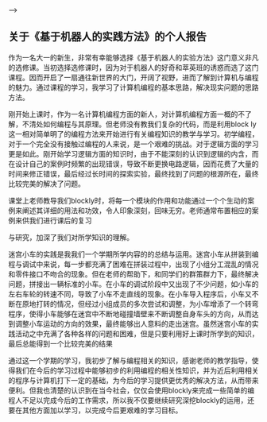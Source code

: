 

--&gt;

## 关于《基于机器人的实践方法》的个人报告

作为一名大一的新生，非常有幸能够选择《基于机器人的实验方法》这门意义非凡的选修课。当初选择选修课时，因为对于机器人的好奇和萃英班的诱惑而选了这门课程。因而开启了一扇通往新世界的大门，开阔了视野，进而了解到计算机与编程的魅力。通过课程的学习，我学习了计算机编程的基本思路，解决现实问题的思路方法。

刚开始上课时，作为一名计算机编程方面的新人，对计算机编程方面一概的不了解，不清处如何编程与其原理。但老师没有教我们复杂的代码，而是利用block ly这一相对简单明了的编程方法来开始进行有关编程知识的教学与学习。初学编程，对于一个完全没有接触过编程的人来说，是一个艰难的挑战。对于逻辑方面的学习更是如此。刚开始学习逻辑方面的知识时，由于不能深刻的认识到逻辑的内含，而在设计自己的案例时频繁的出现错误，导致不断更换电路逻辑，因而花费了大量的时间来修正错误，最后经过长时间的探索实验，最终找到了问题的根源所在，最终比较完美的解决了问题。

课堂上老师教导我们blockly时，将每一个模块的作用和功能通过一个个生动的案例来阐述其详细的用法和功效，令人印象深刻，回味无穷。老师通常布置相应的案例来供我们进行课后的复习

与研究，加深了我们对所学知识的理解。

迷宫小车的实践是我我们一个学期所学内容的的总结与运用。迷宫小车从拼装到编程与调试中来说，每一步都充满了困难在拼装过程中，出现了小组分工混乱的情况和零件接口不吻合的现象。但在老师的帮助下，和同学们的群策群力下，最终解决问题，拼接出一辆标准的小车。在小车的调试阶段中又出现了不少问题，如小车的左右车轮的转速不同，导致了小车不走直线的现象。在小车导入程序后，小车又不断在原地打转的情况，但经过小组成员的多次尝试和调整，为小车增添了一个转弯程序，使得小车能够在迷宫中不断地碰撞墙壁来不断调整自身车头的方向，从而达到调整小车运动的方向的效果，最终能够出人意料的走出迷宫。虽然迷宫小车的实践活动之中充满了各种各样的问题和困难，但是只要利用好上课时所学到的知识，最后总能得到一个比较完美的结果

通过这一个学期的学习，我初步了解与编程相关的知识，感谢老师的教学指导，使得我们在今后的学习过程中能够初步的利用编程的相关性知识，并为近后利用相关的程序与计算机打下一定的基础，为今后的学习提供更优秀的解决方法，从而带来便利。但我也清楚的认识到在当今社会，仅仅会使用blockly来完成一些简单的编程人不足以完成今后的工作需求，所以我不仅要继续研究深挖blockly的运用，还要在其他方面加以学习，以完成今后更艰难的学习目标。

